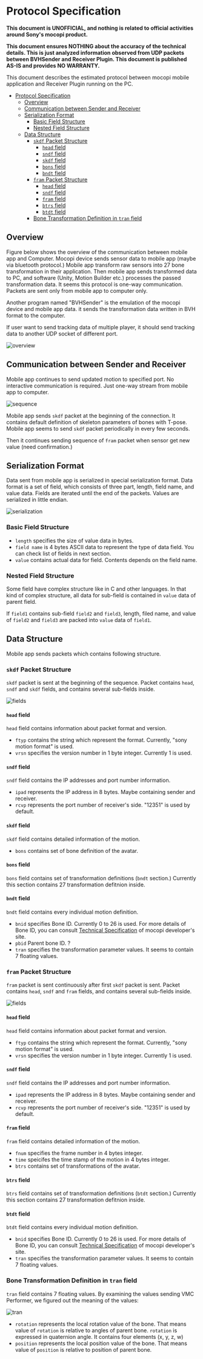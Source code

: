 # Protocol Specification
**This document is UNOFFICIAL, and nothing is related to official activities around Sony's mocopi product.**

**This document ensures NOTHING about the accuracy of the technical details. This is just analyzed information observed from UDP packets between BVHSender and Receiver Plugin. This document is published AS-IS and provides NO WARRANTY.**

This document describes the estimated protocol between mocopi mobile application and Receiver Plugin running on the PC.

- [Protocol Specification](#protocol-specification)
  - [Overview](#overview)
  - [Communication between Sender and Receiver](#communication-between-sender-and-receiver)
  - [Serialization Format](#serialization-format)
    - [Basic Field Structure](#basic-field-structure)
    - [Nested Field Structure](#nested-field-structure)
  - [Data Structure](#data-structure)
    - [`skdf` Packet Structure](#skdf-packet-structure)
      - [`head` field](#head-field)
      - [`sndf` field](#sndf-field)
      - [`skdf` field](#skdf-field)
      - [`bons` field](#bons-field)
      - [`bndt` field](#bndt-field)
    - [`fram` Packet Structure](#fram-packet-structure)
      - [`head` field](#head-field-1)
      - [`sndf` field](#sndf-field-1)
      - [`fram` field](#fram-field)
      - [`btrs` field](#btrs-field)
      - [`btdt` field](#btdt-field)
    - [Bone Transformation Definition in `tran` field](#bone-transformation-definition-in-tran-field)


## Overview
Figure below shows the overview of the communication between mobile app and Computer.
Mocopi device sends sensor data to mobile app (maybe via bluetooth protocol.)
Mobile app transform raw sensors into 27 bone transformation in their application.
Then mobile app sends transformed data to PC, and software (Unity, Motion Builder etc.) processes the passed transformation data.
It seems this protocol is one-way communication. Packets are sent only from mobile app to computer only.

Another program named "BVHSender" is the emulation of the mocopi device and mobile app data.
it sends the transformation data written in BVH format to the computer.

If user want to send tracking data of multiple player, it should send tracking data to another UDP socket of different port.

![overview](overview.png)


## Communication between Sender and Receiver
Mobile app continues to send updated motion to specified port. No interactive communication is required. Just one-way stream from mobile app to computer.

![sequence](seq.png)

Mobile app sends `skdf` packet at the beginning of the connection.
It contains default definition of skeleton parameters of bones with T-pose.
Mobile app seems to send `skdf` packet periodically in every few seconds.

Then it continues sending sequence of `fram` packet when sensor get new value (need confirmation.)

## Serialization Format
Data sent from mobile app is serialized in special serialization format.
Data format is a set of field, which consists of three part, length, field name, and value data.
Fields are iterated until the end of the packets.
Values are serialized in little endian.

![serialization](serialization-format.png)
### Basic Field Structure
- `length` specifies the size of value data in bytes.
- `field name` is 4 bytes ASCII data to represent the type of data field.
  You can check list of fields in next section.
- `value` contains actual data for field. Contents depends on the field name.

### Nested Field Structure
Some field have complex structure like in C and other languages. In that kind of complex structure, all data for sub-field is contained in `value` data of parent field.

If `field1` contains sub-field `field2` and `field3`, length, filed name, and value of `field2` and `field3` are packed into `value` data of `field1`.

## Data Structure
Mobile app sends packets which contains following structure.

### `skdf` Packet Structure
`skdf` packet is sent at the beginning of the sequence.
Packet contains `head`, `sndf` and `skdf` fields, and contains several sub-fields inside.

![fields](skdf-structure.png)

#### `head` field
`head` field contains information about packet format and version.
- `ftyp` contains the string which represent the format. Currently, "sony motion format" is used.
- `vrsn` specifies the version number in 1 byte integer. Currently 1 is used.

#### `sndf` field
`sndf` field contains the IP addresses and port number information.
- `ipad` represents the IP address in 8 bytes. Maybe containing sender and receiver.
- `rcvp` represents the port number of receiver's side. "12351" is used by default.

#### `skdf` field
`skdf` field contains detailed information of the motion.
- `bons` contains set of bone definition of the avatar.

#### `bons` field
`bons` field contains set of transformation definitions (`bndt` section.) Currently this section contains 27 transformation defitnion inside.

#### `bndt` field
`bndt` field contains every individual motion definition.
- `bnid` specifies Bone ID. Currently 0 to 26 is used.
  For more details of Bone ID, you can consult [Technical Specification](https://www.sony.net/Products/mocopi-dev/jp/documents/Home/TechSpec.html) of mocopi developer's site.
- `pbid` Parent bone ID. ?
- `tran` specifies the transformation parameter values. It seems to contain 7 floating values. 

### `fram` Packet Structure
`fram` packet is sent continuously after first `skdf` packet is sent.
Packet contains `head`, `sndf` and `fram` fields, and contains several sub-fields inside.

![fields](fram-structure.png)
#### `head` field
`head` field contains information about packet format and version.
- `ftyp` contains the string which represent the format. Currently, "sony motion format" is used.
- `vrsn` specifies the version number in 1 byte integer. Currently 1 is used.

#### `sndf` field
`sndf` field contains the IP addresses and port number information.
- `ipad` represents the IP address in 8 bytes. Maybe containing sender and receiver.
- `rcvp` represents the port number of receiver's side. "12351" is used by default.

#### `fram` field
`fram` field contains detailed information of the motion.
- `fnum` specifies the frame number in 4 bytes integer.
- `time` speicifes the time stamp of the motion in 4 bytes integer.
- `btrs` contains set of transformations of the avatar.

#### `btrs` field
`btrs` field contains set of transformation definitions (`btdt` section.) Currently this section contains 27 transformation defitnion inside.

#### `btdt` field
`btdt` field contains every individual motion definition.
- `bnid` specifies Bone ID. Currently 0 to 26 is used.
  For more details of Bone ID, you can consult [Technical Specification](https://www.sony.net/Products/mocopi-dev/jp/documents/Home/TechSpec.html) of mocopi developer's site.
- `tran` specifies the transformation parameter values. It seems to contain 7 floating values. 

### Bone Transformation Definition in `tran` field
`tran` field contains 7 floating values. By examining the values sending VMC Performer, we figured out the meaning of the values:

![tran](tran-structure.png)

- `rotation` represents the local rotation value of the bone. That means value of `rotation` is relative to angles of parent bone.
  `rotation` is expressed in quaternion angle. It contains four elements (x, y, z, w)
- `position` represents the local position value of the bone. That means value of `position` is relative to position of parent bone.
